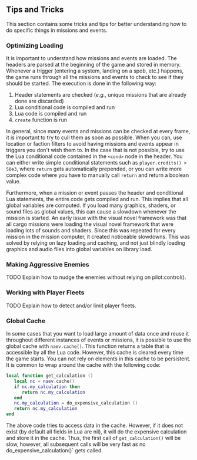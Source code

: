 ## Tips and Tricks

This section contains some tricks and tips for better understanding how to do specific things in missions and events.

### Optimizing Loading

It is important to understand how missions and events are loaded. The headers are parsed at the beginning of the game and stored in memory. Whenever a trigger (entering a system, landing on a spob, etc.) happens, the game runs through all the missions and events to check to see if they should be started. The execution is done in the following way:

1. Header statements are checked (*e.g.*, unique missions that are already done are discarded)
1. Lua conditional code is compiled and run
1. Lua code is compiled and run
1. `create` function is run

In general, since many events and missions can be checked at every frame, it is important to try to cull them as soon as possible. When you can, use location or faction filters to avoid having missions and events appear in triggers you don't wish them to. In the case that is not possible, try to use the Lua conditional code contained in the `<cond>` node in the header. You can either write simple conditional statements such as `player.credits() > 50e3`, where `return` gets automatically prepended, or you can write more complex code where you have to manually call `return` and return a boolean value.

Furthermore, when a mission or event passes the header and conditional Lua statements, the entire code gets compiled and run. This implies that all global variables are computed. If you load many graphics, shaders, or sound files as global values, this can cause a slowdown whenever the mission is started. An early issue with the visual novel framework was that all cargo missions were loading the visual novel framework that were loading lots of sounds and shaders. Since this was repeated for every mission in the mission computer, it created noticeable slowdowns. This was solved by relying on lazy loading and caching, and not just blindly loading graphics and audio files into global variables on library load.

### Making Aggressive Enemies

TODO Explain how to nudge the enemies without relying on pilot:control().

### Working with Player Fleets

TODO Explain how to detect and/or limit player fleets.

### Global Cache

In some cases that you want to load large amount of data once and reuse it throughout different instances of events or missions, it is possible to use the global cache with `naev.cache()`. This function returns a table that is accessible by all the Lua code. However, this cache is cleared every time the game starts. You can not rely on elements in this cache to be persistent. It is common to wrap around the cache with the following code:

```lua
local function get_calculation ()
   local nc = naev.cache()
   if nc.my_calculation then
      return nc.my_calculation
   end
   nc.my_calculation = do_expensive_calculation ()
   return nc.my_calculation
end
```

The above code tries to access data in the cache. However, if it does not exist (by default all fields in Lua are nil), it will do the expensive calculation and store it in the cache. Thus, the first call of `get_calculation()` will be slow, however, all subsequent calls will be very fast as no do_expensive_calculation()` gets called.
